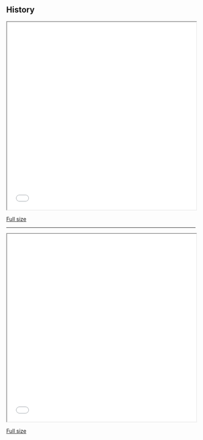 ## History

<iframe width="100%" height="500" src="timeline2.html"></iframe>

[Full size](timeline2.html)

---

<iframe width="100%" height="500" src="timeline.html"></iframe>

[Full size](timeline.html)
